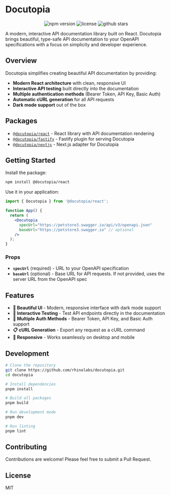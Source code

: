 # Docutopia

<p align="center">
  <img src="https://img.shields.io/npm/v/@docutopia/react" alt="npm version">
  <img src="https://img.shields.io/npm/l/@docutopia/react" alt="license">
  <img src="https://img.shields.io/github/stars/rhinolabs/docutopia" alt="github stars">
</p>

A modern, interactive API documentation library built on React. Docutopia brings beautiful, type-safe API documentation to your OpenAPI specifications with a focus on simplicity and developer experience.

## Overview

Docutopia simplifies creating beautiful API documentation by providing:

- **Modern React architecture** with clean, responsive UI
- **Interactive API testing** built directly into the documentation
- **Multiple authentication methods** (Bearer Token, API Key, Basic Auth)
- **Automatic cURL generation** for all API requests
- **Dark mode support** out of the box

## Packages

- [`@docutopia/react`](./packages/react/README.md) - React library with API documentation rendering
- [`@docutopia/fastify`](./packages/fastify/README.md) - Fastify plugin for serving Docutopia
- [`@docutopia/nextjs`](./packages/nextjs/README.md) - Next.js adapter for Docutopia

## Getting Started

Install the package:

```bash
npm install @docutopia/react
```

Use it in your application:

```jsx
import { Docutopia } from '@docutopia/react';

function App() {
  return (
    <Docutopia
      specUrl="https://petstore3.swagger.io/api/v3/openapi.json"
      baseUrl="https://petstore3.swagger.io" // optional
    />
  );
}
```

### Props

- **`specUrl`** (required) - URL to your OpenAPI specification
- **`baseUrl`** (optional) - Base URL for API requests. If not provided, uses the server URL from the OpenAPI spec

## Features

- **🎨 Beautiful UI** - Modern, responsive interface with dark mode support
- **🔄 Interactive Testing** - Test API endpoints directly in the documentation
- **🔐 Multiple Auth Methods** - Bearer Token, API Key, and Basic Auth support
- **📋 cURL Generation** - Export any request as a cURL command
- **📱 Responsive** - Works seamlessly on desktop and mobile

## Development

```bash
# Clone the repository
git clone https://github.com/rhinolabs/docutopia.git
cd docutopia

# Install dependencies
pnpm install

# Build all packages
pnpm build

# Run development mode
pnpm dev

# Run linting
pnpm lint
```

## Contributing

Contributions are welcome! Please feel free to submit a Pull Request.

## License

MIT
